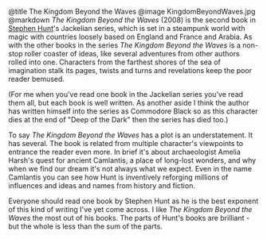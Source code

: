 @title		The Kingdom Beyond the Waves
@image		KingdomBeyondWaves.jpg
@markdown
*The Kingdom Beyond the Waves* (2008) is the second book in
[Stephen Hunt](http://www.sfcrowsnest.com/author/index.php)'s
Jackelian series, which is set in a steampunk
world with magic with countries loosely based on England and
France and Arabia.  As with the other books in the series
*The Kingdom Beyond the Waves* is a non-stop roller coaster
of ideas, like several adventures from other authors rolled
into one.  Characters from the farthest shores of the sea of
imagination stalk its pages, twists and turns and revelations
keep the poor reader bemused.

(For me when you've read one book in the Jackelian series
you've read them all, but each book is well written.
As another aside I think the author has written himself into the
series as Commodore Black so as this character dies at the
end of "Deep of the Dark" then the series has died too.)

To say *The Kingdom Beyond the Waves* has a plot is
an understatement.  It has several.  The book is related
from multiple character's viewpoints to entrance the reader
even more.  In brief it's about archaeologist
Amelia Harsh's quest for ancient Camlantis, a place of
long-lost wonders, and why when we find our dream it's
not always what we expect.  Even in the name Camlantis
you can see how Hunt is inventively reforging millions of
influences and ideas and names from history and fiction.

Everyone should read one book by Stephen Hunt as he is the
best exponent of this kind of writing I've yet come across.
I like *The Kingdom Beyond the Waves* the most out of his
books.  The parts of Hunt's books are brilliant - but the whole
is less than the sum of the parts.

